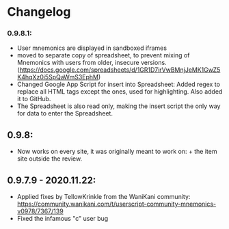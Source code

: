 # Changelog

### 0.9.8.1:
- User mnemonics are displayed in sandboxed iframes
- moved to separate copy of spreadsheet, to prevent mixing of Mnemonics with users from older, insecure versions. 
  (https://docs.google.com/spreadsheets/d/1GR1D7irVwBMnjJeMK1GwZ5K4hqXz0i5SpQaWmS3EphM)
- Changed Google App Script for insert into Spreadsheet: Added regex to replace all HTML tags except the ones, used for highlighting. Also added it to GitHub. 
- The Spreadsheet is also read only, making the insert script the only way for data to enter the Spreadsheet. 

## 0.9.8:
- Now works on every site, it was originally meant to work on: + the item site outside the review. 

## 0.9.7.9 - 2020.11.22: 
- Applied fixes by TellowKrinkle from the WaniKani community: https://community.wanikani.com/t/userscript-community-mnemonics-v0978/7367/139
- Fixed the infamous "c" user bug